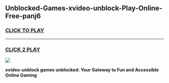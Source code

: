 
## Unblocked-Games-xvideo-unblock-Play-Online-Free-panj6
<h3>
<a href="https://premium76.site?title=xvideo-unblock&ref=26A">CLICK TO PLAY</a></h3>
<hr>

<h3>
<a href="https://premium76.site?title=xvideo-unblock&ref=26A">CLICK 2 PLAY</a>
  
</h3>

<a href="https://premium76.site?title=xvideo-unblock&ref=26A"><img src="https://clearcache.store/games.png"></a>


**xvideo-unblock games unblocked: Your Gateway to Fun and Accessible Online Gaming**
